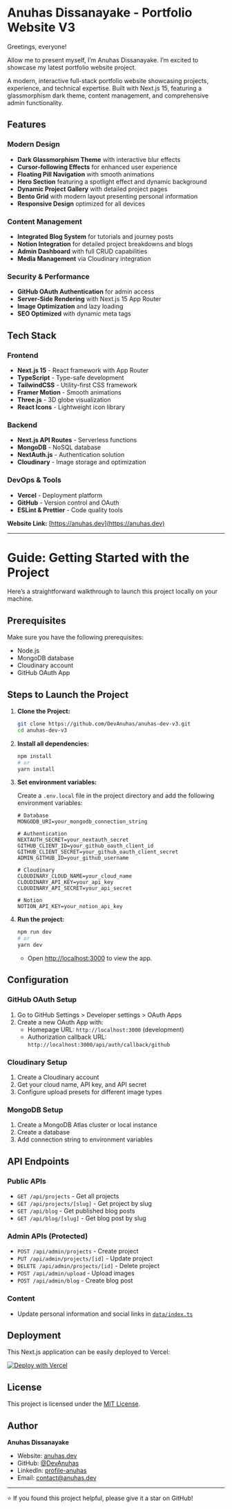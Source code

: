 # Anuhas Dissanayake - Portfolio Website V3

Greetings, everyone!

Allow me to present myself, I’m Anuhas Dissanayake. I’m excited to showcase my latest portfolio website project.

A modern, interactive full-stack portfolio website showcasing projects, experience, and technical expertise. Built with Next.js 15, featuring a glassmorphism dark theme, content management, and comprehensive admin functionality.

## Features

### Modern Design

- **Dark Glassmorphism Theme** with interactive blur effects
- **Cursor-following Effects** for enhanced user experience
- **Floating Pill Navigation** with smooth animations
- **Hero Section** featuring a spotlight effect and dynamic background
- **Dynamic Project Gallery** with detailed project pages
- **Bento Grid** with modern layout presenting personal information
- **Responsive Design** optimized for all devices

### Content Management

- **Integrated Blog System** for tutorials and journey posts
- **Notion Integration** for detailed project breakdowns and blogs
- **Admin Dashboard** with full CRUD capabilities
- **Media Management** via Cloudinary integration

### Security & Performance

- **GitHub OAuth Authentication** for admin access
- **Server-Side Rendering** with Next.js 15 App Router
- **Image Optimization** and lazy loading
- **SEO Optimized** with dynamic meta tags

## Tech Stack

### Frontend

- **Next.js 15** - React framework with App Router
- **TypeScript** - Type-safe development
- **TailwindCSS** - Utility-first CSS framework
- **Framer Motion** - Smooth animations
- **Three.js** - 3D globe visualization
- **React Icons** - Lightweight icon library

### Backend

- **Next.js API Routes** - Serverless functions
- **MongoDB** - NoSQL database
- **NextAuth.js** - Authentication solution
- **Cloudinary** - Image storage and optimization

### DevOps & Tools

- **Vercel** - Deployment platform
- **GitHub** - Version control and OAuth
- **ESLint & Prettier** - Code quality tools

**Website Link:** [https://anuhas.dev](https://anuhas.dev)

---

# Guide: Getting Started with the Project

Here’s a straightforward walkthrough to launch this project locally on your machine.

## Prerequisites

Make sure you have the following prerequisites:

- Node.js
- MongoDB database
- Cloudinary account
- GitHub OAuth App

## Steps to Launch the Project

1. **Clone the Project:**

   ```bash
   git clone https://github.com/DevAnuhas/anuhas-dev-v3.git
   cd anuhas-dev-v3
   ```

2. **Install all dependencies:**

   ```bash
   npm install
   # or
   yarn install
   ```

3. **Set environment variables:**

   Create a `.env.local` file in the project directory and add the following environment variables:

   ```env
   # Database
   MONGODB_URI=your_mongodb_connection_string

   # Authentication
   NEXTAUTH_SECRET=your_nextauth_secret
   GITHUB_CLIENT_ID=your_github_oauth_client_id
   GITHUB_CLIENT_SECRET=your_github_oauth_client_secret
   ADMIN_GITHUB_ID=your_github_username

   # Cloudinary
   CLOUDINARY_CLOUD_NAME=your_cloud_name
   CLOUDINARY_API_KEY=your_api_key
   CLOUDINARY_API_SECRET=your_api_secret

   # Notion
   NOTION_API_KEY=your_notion_api_key
   ```

4. **Run the project:**

   ```bash
   npm run dev
   # or
   yarn dev
   ```

   - Open [http://localhost:3000](http://localhost:3000) to view the app.

## Configuration

### GitHub OAuth Setup

1. Go to GitHub Settings > Developer settings > OAuth Apps
2. Create a new OAuth App with:
   - Homepage URL: `http://localhost:3000` (development)
   - Authorization callback URL: `http://localhost:3000/api/auth/callback/github`

### Cloudinary Setup

1. Create a Cloudinary account
2. Get your cloud name, API key, and API secret
3. Configure upload presets for different image types

### MongoDB Setup

1. Create a MongoDB Atlas cluster or local instance
2. Create a database
3. Add connection string to environment variables

## API Endpoints

### Public APIs

- `GET /api/projects` - Get all projects
- `GET /api/projects/[slug]` - Get project by slug
- `GET /api/blog` - Get published blog posts
- `GET /api/blog/[slug]` - Get blog post by slug

### Admin APIs (Protected)

- `POST /api/admin/projects` - Create project
- `PUT /api/admin/projects/[id]` - Update project
- `DELETE /api/admin/projects/[id]` - Delete project
- `POST /api/admin/upload` - Upload images
- `POST /api/admin/blog` - Create blog post

### Content

- Update personal information and social links in [`data/index.ts`](data/index.ts)

## Deployment

This Next.js application can be easily deployed to Vercel:

[![Deploy with Vercel](https://vercel.com/button)](https://vercel.com/new/clone?repository-url=https%3A%2F%2Fgithub.com%2FDevAnuhas%2Fanuhas-dev-v3.git)

## License

This project is licensed under the [MIT License](License.txt).

## Author

**Anuhas Dissanayake**

- Website: [anuhas.dev](https://anuhas.dev)
- GitHub: [@DevAnuhas](https://github.com/DevAnuhas)
- LinkedIn: [profile-anuhas](https://linkedin.com/in/profile-anuhas)
- Email: [contact@anuhas.dev](mailto:contact@anuhas.dev)

---

⭐ If you found this project helpful, please give it a star on GitHub!
